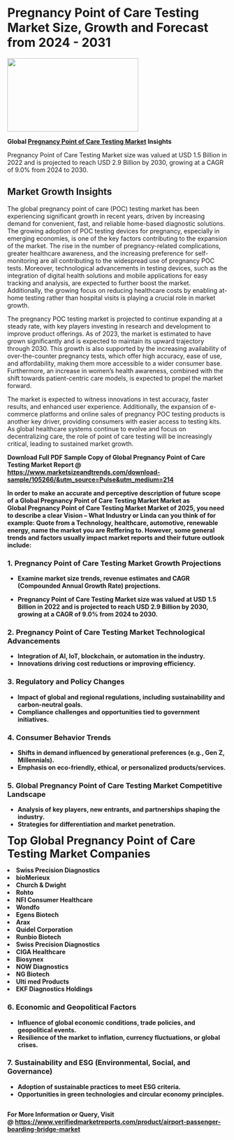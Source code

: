 <H1>Pregnancy Point of Care Testing Market Size, Growth and Forecast from 2024 - 2031</H1><img class="aligncenter size-medium wp-image-584254" src="https://thirdeyenews.in/wp-content/uploads/2024/09/Global-Market-Research-300x168.jpeg" alt="" width="300" height="168" /><p><strong>Global&nbsp;<a href="https://www.marketsizeandtrends.com/download-sample/105266/&amp;utm_source=Pulse&amp;utm_medium=214">Pregnancy Point of Care Testing Market</a> Insights</strong></p><p>Pregnancy Point of Care Testing Market size was valued at USD 1.5 Billion in 2022 and is projected to reach USD 2.9 Billion by 2030, growing at a CAGR of 9.0% from 2024 to 2030.</p><p><h2>Market Growth Insights</h2> <p>The global pregnancy point of care (POC) testing market has been experiencing significant growth in recent years, driven by increasing demand for convenient, fast, and reliable home-based diagnostic solutions. The growing adoption of POC testing devices for pregnancy, especially in emerging economies, is one of the key factors contributing to the expansion of the market. The rise in the number of pregnancy-related complications, greater healthcare awareness, and the increasing preference for self-monitoring are all contributing to the widespread use of pregnancy POC tests. Moreover, technological advancements in testing devices, such as the integration of digital health solutions and mobile applications for easy tracking and analysis, are expected to further boost the market. Additionally, the growing focus on reducing healthcare costs by enabling at-home testing rather than hospital visits is playing a crucial role in market growth.</p> <p><strong></strong></p> <p>The pregnancy POC testing market is projected to continue expanding at a steady rate, with key players investing in research and development to improve product offerings. As of 2023, the market is estimated to have grown significantly and is expected to maintain its upward trajectory through 2030. This growth is also supported by the increasing availability of over-the-counter pregnancy tests, which offer high accuracy, ease of use, and affordability, making them more accessible to a wider consumer base. Furthermore, an increase in women’s health awareness, combined with the shift towards patient-centric care models, is expected to propel the market forward.</p> <p>The market is expected to witness innovations in test accuracy, faster results, and enhanced user experience. Additionally, the expansion of e-commerce platforms and online sales of pregnancy POC testing products is another key driver, providing consumers with easier access to testing kits. As global healthcare systems continue to evolve and focus on decentralizing care, the role of point of care testing will be increasingly critical, leading to sustained market growth.</p> <p><strong></p><p><span class=""><strong>Download Full PDF Sample Copy of Global Pregnancy Point of Care Testing Market Report</strong> @ <a href="https://www.marketsizeandtrends.com/download-sample/105266/&amp;utm_source=Pulse&amp;utm_medium=214" target="_blank">https://www.marketsizeandtrends.com/download-sample/105266/&amp;utm_source=Pulse&amp;utm_medium=214</a></span></p><p>In order to make an accurate and perceptive description of future scope of a Global&nbsp;Pregnancy Point of Care Testing Market Market as Global&nbsp;Pregnancy Point of Care Testing Market Market of 2025, you need to describe a clear Vision &ndash; What Industry or Linda can you think of for example: Quote from a Technology, healthcare, automotive, renewable energy, name the market you are Reffering to. However, some general trends and factors usually impact market reports and their future outlook include:</p><h3>1.&nbsp;<strong>Pregnancy Point of Care Testing Market Growth Projections</strong></h3><ul><li>Examine market size trends, revenue estimates and CAGR (Compounded Annual Growth Rate) projections.</li><li><p>Pregnancy Point of Care Testing Market size was valued at USD 1.5 Billion in 2022 and is projected to reach USD 2.9 Billion by 2030, growing at a CAGR of 9.0% from 2024 to 2030.</p></li></ul><h3>2.&nbsp;<strong>Pregnancy Point of Care Testing Market Technological Advancements</strong></h3><ul><li>Integration of AI, IoT, blockchain, or automation in the industry.</li><li>Innovations driving cost reductions or improving efficiency.</li></ul><h3>3.&nbsp;<strong>Regulatory and Policy Changes</strong></h3><ul><li>Impact of global and regional regulations, including sustainability and carbon-neutral goals.</li><li>Compliance challenges and opportunities tied to government initiatives.</li></ul><h3>4.&nbsp;<strong>Consumer Behavior Trends</strong></h3><ul><li>Shifts in demand influenced by generational preferences (e.g., Gen Z, Millennials).</li><li>Emphasis on eco-friendly, ethical, or personalized products/services.</li></ul><h3>5.&nbsp;<strong>Global Pregnancy Point of Care Testing Market Competitive Landscape</strong></h3><ul><li>Analysis of key players, new entrants, and partnerships shaping the industry.</li><li>Strategies for differentiation and market penetration.</li></ul><p data-pm-slice="1 1 []"><span style="color: inherit; font-family: inherit; font-size: 25px;">Top Global Pregnancy Point of Care Testing Market Companies</span></p><div class="" data-test-id=""><p><li>Swiss Precision Diagnostics</li><li> bioMerieux</li><li> Church & Dwight</li><li> Rohto</li><li> NFI Consumer Healthcare</li><li> Wondfo</li><li> Egens Biotech</li><li> Arax</li><li> Quidel Corporation</li><li> Runbio Biotech</li><li> Swiss Precision Diagnostics</li><li> CIGA Healthcare</li><li> Biosynex</li><li> NOW Diagnostics</li><li> NG Biotech</li><li> Ulti med Products</li><li> EKF Diagnostics Holdings</li></p></div><h3>6.&nbsp;<strong>Economic and Geopolitical Factors</strong></h3><ul><li>Influence of global economic conditions, trade policies, and geopolitical events.</li><li>Resilience of the market to inflation, currency fluctuations, or global crises.</li></ul><h3>7.&nbsp;<strong>Sustainability and ESG (Environmental, Social, and Governance)</strong></h3><ul><li>Adoption of sustainable practices to meet ESG criteria.</li><li>Opportunities in green technologies and circular economy principles.</li></ul><h2><strong style="font-size: 14px;">For More Information or Query, Visit @&nbsp;</strong><a style="background-color: #ffffff; font-size: 14px;" href="https://www.marketsizeandtrends.com/report/pregnancy-point-of-care-testing-market/" target="_blank">https://www.verifiedmarketreports.com/product/airport-passenger-boarding-bridge-market</a></h2>
